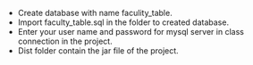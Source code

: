 * Create database with name faculity_table.
* Import faculty_table.sql in the folder to created database.
* Enter your user name and password for mysql server in class connection in the project.
* Dist folder contain the jar file of the project.
 
